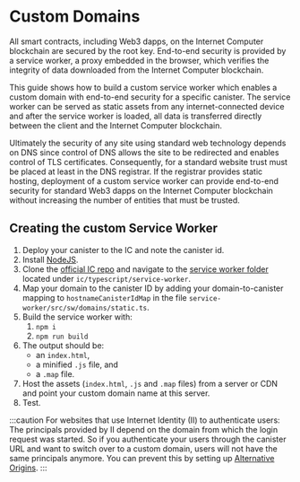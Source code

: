 # Custom Domains

All smart contracts, including Web3 dapps, on the Internet Computer blockchain are secured by the root key. End-to-end security is provided by a service worker, a proxy embedded in the browser, which verifies the integrity of data downloaded from the Internet Computer blockchain.

This guide shows how to build a custom service worker which enables a custom domain with end-to-end security for a specific canister. The service worker can be served as static assets from any internet-connected device and after the service worker is loaded, all data is transferred directly between the client and the Internet Computer blockchain.

Ultimately the security of any site using standard web technology depends on DNS since control of DNS allows the site to be redirected and enables control of TLS certificates. Consequently, for a standard website trust must be placed at least in the DNS registrar. If the registrar provides static hosting, deployment of a custom service worker can provide end-to-end security for standard Web3 dapps on the Internet Computer blockchain without increasing the number of entities that must be trusted.

## Creating the custom Service Worker

1. Deploy your canister to the IC and note the canister id.
1. Install [NodeJS](https://nodejs.org/).
1. Clone the [official IC repo](https://github.com/dfinity/ic) and navigate to the [service worker folder](https://github.com/dfinity/ic/tree/master/typescript/service-worker) located under `ic/typescript/service-worker`.
1. Map your domain to the canister ID by adding your domain-to-canister mapping to `hostnameCanisterIdMap` in the file `service-worker/src/sw/domains/static.ts`.
1. Build the service worker with:
    1. `npm i`
    1. `npm run build`
1. The output should be:
    - an `index.html`,
    - a minified `.js` file, and
    - a `.map` file.
1. Host the assets (`index.html`, `.js` and `.map` files) from a server or CDN and point your custom domain name at this server.
1. Test.

:::caution
For websites that use Internet Identity (II) to authenticate users: The principals provided by II depend on the domain from which the login request was started. So if you authenticate your users through the canister URL and want to switch over to a custom domain, users will not have the same principals anymore. You can prevent this by setting up [Alternative Origins](/references/ii-spec.md#alternative-frontend-origins).
:::
